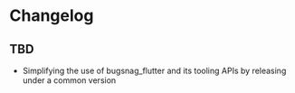 # Changelog

## TBD

* Simplifying the use of bugsnag_flutter and its tooling APIs by releasing under a common version
